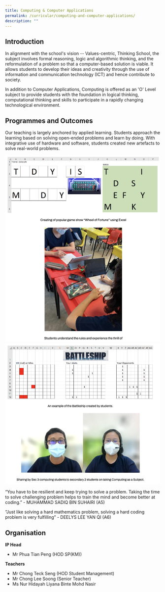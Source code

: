 ```yaml
---
title: Computing & Computer Applications
permalink: /curricular/computing-and-computer-applications/
description: ""
---
```

Introduction
------------

In alignment with the school's vision -- Values-centric, Thinking School, the subject involves formal reasoning, logic and algorithmic thinking, and the reformulation of a problem so that a computer-based solution is viable. It allows students to develop their ideas and creativity through the use of information and communication technology (ICT) and hence contribute to society.

  

In addition to Computer Applications, Computing is offered as an 'O' Level subject to provide students with the foundation in logical thinking, computational thinking and skills to participate in a rapidly changing technological environment.

Programmes and Outcomes
-----------------------

Our teaching is largely anchored by applied learning. Students approach the learning based on solving open-ended problems and learn by doing. With integrative use of hardware and software, students created new artefacts to solve real-world problems.

![](/images/computing.png)
![](/images/computing2.png)

“You have to be resilient and keep trying to solve a problem. Taking the time to solve challenging problem helps to train the mind and become better at coding.” - MUHAMMAD SADIQ BIN SUHAIRI (A5)

  

“Just like solving a hard mathematics problem, solving a hard coding problem is very fulfilling” - DEELYS LEE YAN QI (A6)

Organisation
------------

**IP Head**

*   Mr Phua Tian Peng (HOD SP(KM))

  

**Teachers**

*   Mr Chong Teck Seng (HOD Student Management)
*   Mr Chong Lee Soong (Senior Teacher)
*   Ms Nur Hidayah Liyana Binte Mohd Nasir